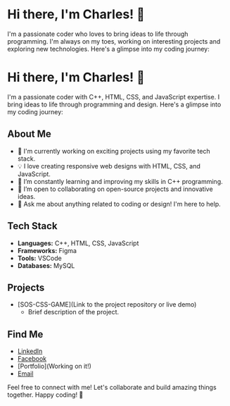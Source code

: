 # Hi there, I'm Charles! 👋

I'm a passionate coder who loves to bring ideas to life through programming. I'm always on my toes, working on interesting projects and exploring new technologies. Here's a glimpse into my coding journey:

# Hi there, I'm Charles! 👋

I'm a passionate coder with C++, HTML, CSS, and JavaScript expertise. I bring ideas to life through programming and design. Here's a glimpse into my coding journey:

## About Me

- 🚀 I'm currently working on exciting projects using my favorite tech stack.
- 💡 I love creating responsive web designs with HTML, CSS, and JavaScript.
- 🌱 I’m constantly learning and improving my skills in C++ programming.
- 👯 I’m open to collaborating on open-source projects and innovative ideas.
- 💬 Ask me about anything related to coding or design! I'm here to help.

## Tech Stack

- **Languages:** C++, HTML, CSS, JavaScript
- **Frameworks:** Figma
- **Tools:** VSCode
- **Databases:** MySQL

## Projects

- [SOS-CSS-GAME](Link to the project repository or live demo)
  - Brief description of the project.

## Find Me

- [LinkedIn](https://www.linkedin.com/in/yourusername/)
- [Facebook](https://www.facebook.com/AnnoyingASF)
- [Portfolio](Working on it!)
- [Email](mailto:charlesmarfil.alamares@gmail.com)

Feel free to connect with me! Let's collaborate and build amazing things together. Happy coding! 🚀
